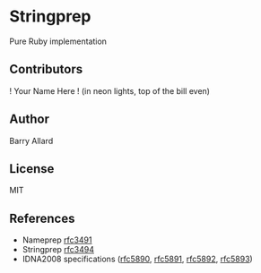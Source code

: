 # Stringprep

Pure Ruby implementation

## Contributors

! Your Name Here ! (in neon lights, top of the bill even)

## Author

Barry Allard

## License

MIT

## References

- Nameprep [rfc3491](http://tools.ietf.org/html/rfc3491)
- Stringprep [rfc3494](http://tools.ietf.org/html/rfc3494)
- IDNA2008 specifications ([rfc5890](http://tools.ietf.org/html/rfc5890), [rfc5891](http://tools.ietf.org/html/rfc5891), [rfc5892](http://tools.ietf.org/html/rfc5892), [rfc5893](http://tools.ietf.org/html/rfc5893))
